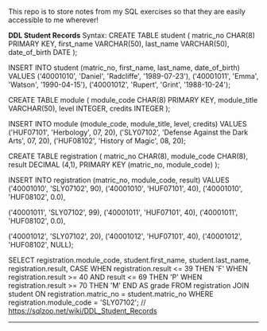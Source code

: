 This repo is to store notes from my SQL exercises so that they are easily accessible to me wherever!

**DDL Student Records** 
Syntax:
CREATE TABLE student (
	matric_no CHAR(8) PRIMARY KEY,
  first_name VARCHAR(50),
  last_name VARCHAR(50),
  date_of_birth DATE
);

INSERT INTO student (matric_no, first_name, last_name, date_of_birth)
VALUES
('40001010', 'Daniel', 'Radcliffe', '1989-07-23'), 
('40001011', 'Emma', 'Watson', '1990-04-15'),
('40001012', 'Rupert', 'Grint', '1988-10-24');

CREATE TABLE module (
	module_code CHAR(8) PRIMARY KEY,
  module_title VARCHAR(50),
  level INTEGER,
  credits INTEGER
);

INSERT INTO module (module_code, module_title, level, credits)
VALUES
('HUF07101', 'Herbology', 07, 20),
('SLY07102', 'Defense Against the Dark Arts', 07, 20),
('HUF08102', 'History of Magic', 08, 20);


CREATE TABLE registration (
  matric_no CHAR(8),
	module_code CHAR(8),
  result DECIMAL (4,1),
  PRIMARY KEY (matric_no, module_code)
);

INSERT INTO registration (matric_no, module_code, result)
VALUES
('40001010', 'SLY07102', 90),
('40001010', 'HUF07101', 40),
('40001010', 'HUF08102', 0.0),

('40001011', 'SLY07102', 99),
('40001011', 'HUF07101', 40),
('40001011', 'HUF08102', 0.0),

('40001012', 'SLY07102', 20),
('40001012', 'HUF07101', 40),
('40001012', 'HUF08102', NULL);


SELECT registration.module_code, student.first_name, student.last_name, registration.result,
CASE
 	WHEN registration.result <= 39 THEN 'F'
  WHEN registration.result >= 40 AND result <= 69 THEN 'P' 
  WHEN registration.result >= 70 THEN 'M'
 END AS grade
FROM registration
JOIN student
	ON registration.matric_no = student.matric_no
 WHERE registration.module_code = 'SLY07102';
// https://sqlzoo.net/wiki/DDL_Student_Records

----

